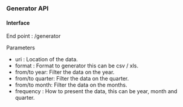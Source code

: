 ### Generator API

#### Interface

End point : /generator

Parameters
* uri : Location of the data.
* format : Format to generator this can be csv / xls.
* from/to year: Filter the data on the year.
* from/to quarter: Filter the data on the quarter.
* from/to month: Filter the data on the months.
* frequency : How to present the data, this can be year, month and quarter.
